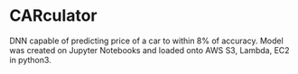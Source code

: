 # CARculator
DNN capable of predicting price of a car to within 8% of accuracy. Model was created on Jupyter Notebooks and loaded onto AWS S3, Lambda, EC2 in python3.
